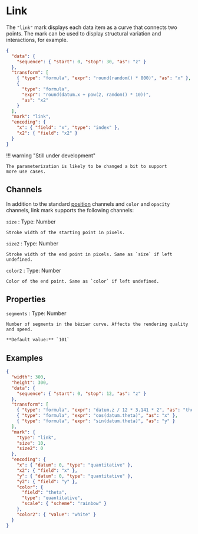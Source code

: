 # Link

The `"link"` mark displays each data item as a curve that connects two points.
The mark can be used to display structural variation and interactions, for
example.

<div><genome-spy-doc-embed height="250">

```json
{
  "data": {
    "sequence": { "start": 0, "stop": 30, "as": "z" }
  },
  "transform": [
    { "type": "formula", "expr": "round(random() * 800)", "as": "x" },
    {
      "type": "formula",
      "expr": "round(datum.x + pow(2, random() * 10))",
      "as": "x2"
    }
  ],
  "mark": "link",
  "encoding": {
    "x": { "field": "x", "type": "index" },
    "x2": { "field": "x2" }
  }
}
```

</genome-spy-doc-embed></div>

!!! warning "Still under development"

    The parameterization is likely to be changed a bit to support
    more use cases.

## Channels

In addition to the standard [position](./index.md#channels) channels and
`color` and `opacity` channels, link mark supports the following channels:

`size`
: Type: Number

    Stroke width of the starting point in pixels.

`size2`
: Type: Number

    Stroke width of the end point in pixels. Same as `size` if left undefined.

`color2`
: Type: Number

    Color of the end point. Same as `color` if left undefined.

## Properties

`segments`
: Type: Number

    Number of segments in the bézier curve. Affects the rendering quality and speed.

    **Default value:** `101`

## Examples

<div><genome-spy-doc-embed height="350">

```json
{
  "width": 300,
  "height": 300,
  "data": {
    "sequence": { "start": 0, "stop": 12, "as": "z" }
  },
  "transform": [
    { "type": "formula", "expr": "datum.z / 12 * 3.141 * 2", "as": "theta" },
    { "type": "formula", "expr": "cos(datum.theta)", "as": "x" },
    { "type": "formula", "expr": "sin(datum.theta)", "as": "y" }
  ],
  "mark": {
    "type": "link",
    "size": 10,
    "size2": 0
  },
  "encoding": {
    "x": { "datum": 0, "type": "quantitative" },
    "x2": { "field": "x" },
    "y": { "datum": 0, "type": "quantitative" },
    "y2": { "field": "y" },
    "color": {
      "field": "theta",
      "type": "quantitative",
      "scale": { "scheme": "rainbow" }
    },
    "color2": { "value": "white" }
  }
}
```

</genome-spy-doc-embed></div>
